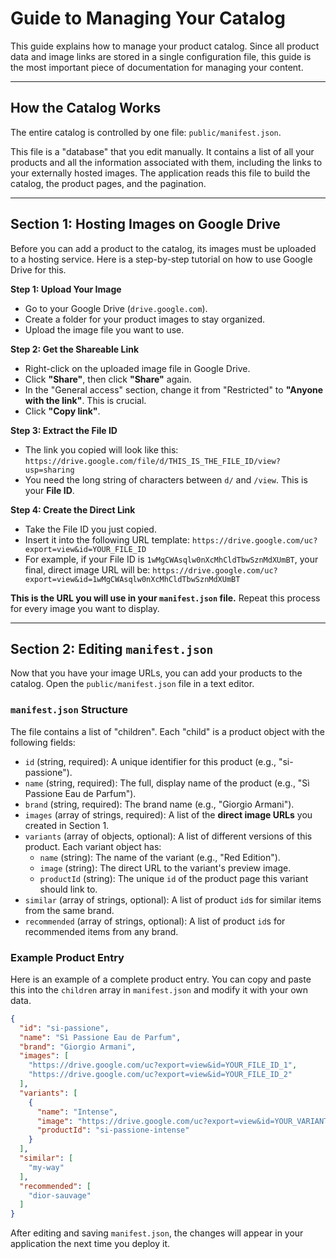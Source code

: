 # Guide to Managing Your Catalog

This guide explains how to manage your product catalog. Since all product data and image links are stored in a single configuration file, this guide is the most important piece of documentation for managing your content.

---

## How the Catalog Works

The entire catalog is controlled by one file: `public/manifest.json`.

This file is a "database" that you edit manually. It contains a list of all your products and all the information associated with them, including the links to your externally hosted images. The application reads this file to build the catalog, the product pages, and the pagination.

---

## Section 1: Hosting Images on Google Drive

Before you can add a product to the catalog, its images must be uploaded to a hosting service. Here is a step-by-step tutorial on how to use Google Drive for this.

**Step 1: Upload Your Image**
- Go to your Google Drive (`drive.google.com`).
- Create a folder for your product images to stay organized.
- Upload the image file you want to use.

**Step 2: Get the Shareable Link**
- Right-click on the uploaded image file in Google Drive.
- Click **"Share"**, then click **"Share"** again.
- In the "General access" section, change it from "Restricted" to **"Anyone with the link"**. This is crucial.
- Click **"Copy link"**.

**Step 3: Extract the File ID**
- The link you copied will look like this:
  `https://drive.google.com/file/d/THIS_IS_THE_FILE_ID/view?usp=sharing`
- You need the long string of characters between `d/` and `/view`. This is your **File ID**.

**Step 4: Create the Direct Link**
- Take the File ID you just copied.
- Insert it into the following URL template:
  `https://drive.google.com/uc?export=view&id=YOUR_FILE_ID`
- For example, if your File ID is `1wMgCWAsqlw0nXcMhCldTbwSznMdXUmBT`, your final, direct image URL will be:
  `https://drive.google.com/uc?export=view&id=1wMgCWAsqlw0nXcMhCldTbwSznMdXUmBT`

**This is the URL you will use in your `manifest.json` file.** Repeat this process for every image you want to display.

---

## Section 2: Editing `manifest.json`

Now that you have your image URLs, you can add your products to the catalog. Open the `public/manifest.json` file in a text editor.

### `manifest.json` Structure

The file contains a list of "children". Each "child" is a product object with the following fields:

- `id` (string, required): A unique identifier for this product (e.g., "si-passione").
- `name` (string, required): The full, display name of the product (e.g., "Sì Passione Eau de Parfum").
- `brand` (string, required): The brand name (e.g., "Giorgio Armani").
- `images` (array of strings, required): A list of the **direct image URLs** you created in Section 1.
- `variants` (array of objects, optional): A list of different versions of this product. Each variant object has:
  - `name` (string): The name of the variant (e.g., "Red Edition").
  - `image` (string): The direct URL to the variant's preview image.
  - `productId` (string): The unique `id` of the product page this variant should link to.
- `similar` (array of strings, optional): A list of product `id`s for similar items from the same brand.
- `recommended` (array of strings, optional): A list of product `id`s for recommended items from any brand.

### Example Product Entry

Here is an example of a complete product entry. You can copy and paste this into the `children` array in `manifest.json` and modify it with your own data.

```json
{
  "id": "si-passione",
  "name": "Sì Passione Eau de Parfum",
  "brand": "Giorgio Armani",
  "images": [
    "https://drive.google.com/uc?export=view&id=YOUR_FILE_ID_1",
    "https://drive.google.com/uc?export=view&id=YOUR_FILE_ID_2"
  ],
  "variants": [
    {
      "name": "Intense",
      "image": "https://drive.google.com/uc?export=view&id=YOUR_VARIANT_FILE_ID",
      "productId": "si-passione-intense"
    }
  ],
  "similar": [
    "my-way"
  ],
  "recommended": [
    "dior-sauvage"
  ]
}
```

After editing and saving `manifest.json`, the changes will appear in your application the next time you deploy it.
